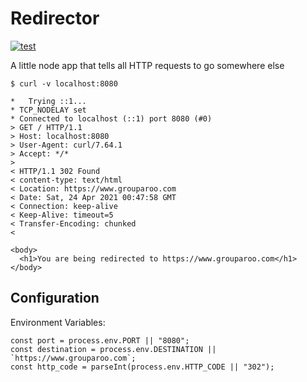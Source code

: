 # Redirector

[![test](https://github.com/grouparoo/redirector/actions/workflows/test.yml/badge.svg)](https://github.com/grouparoo/redirector/actions/workflows/test.yml)

A little node app that tells all HTTP requests to go somewhere else

```
$ curl -v localhost:8080

*   Trying ::1...
* TCP_NODELAY set
* Connected to localhost (::1) port 8080 (#0)
> GET / HTTP/1.1
> Host: localhost:8080
> User-Agent: curl/7.64.1
> Accept: */*
>
< HTTP/1.1 302 Found
< content-type: text/html
< Location: https://www.grouparoo.com
< Date: Sat, 24 Apr 2021 00:47:58 GMT
< Connection: keep-alive
< Keep-Alive: timeout=5
< Transfer-Encoding: chunked
<

<body>
  <h1>You are being redirected to https://www.grouparoo.com</h1>
</body>
```

## Configuration

Environment Variables:

```
const port = process.env.PORT || "8080";
const destination = process.env.DESTINATION || `https://www.grouparoo.com`;
const http_code = parseInt(process.env.HTTP_CODE || "302");
```
